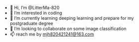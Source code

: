 - 👋 Hi, I’m @LitterMa-820
- 👀 I’m interested in coding
- 🌱 I’m currently learning deeping learning and prepare for my postgraduate degree
- 💞️ I’m looking to collaborate on some image classification
- 📫 reach me by mjh820421241@163.com

<!---
LitterMa-820/LitterMa-820 is a ✨ special ✨ repository because its `README.md` (this file) appears on your GitHub profile.
You can click the Preview link to take a look at your changes.
--->
